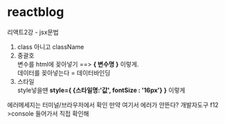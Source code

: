 # reactblog
리액트2강 - jsx문법

1. class 아니고 className  
2. 중괄호  
변수를 html에 꽂아넣기 ==> **{ 변수명 }** 이렇게.  
데이터를 꽂아넣는다 = 데이터바인딩  
3. 스타일  
style넣을땐 **style={ {스타일명:'값', fontSize : '16px'} }** 이렇게

에러메세지는 터미널/브라우저에서 확인
만약 여기서 에러가 안뜬다? 개발자도구 f12 >console 들어가서 직접 확인해
